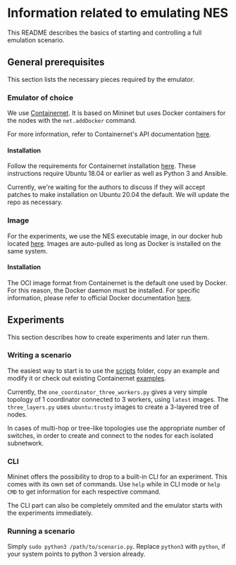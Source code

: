 # Information related to emulating NES
This README describes the basics of starting and controlling a full emulation scenario.

## General prerequisites
This section lists the necessary pieces required by the emulator.

### Emulator of choice
We use [Containernet](https://github.com/containernet/containernet). It is based on Mininet but uses Docker containers for the nodes with the `net.addDocker` command.

For more information, refer to Containernet's API documentation [here](https://github.com/containernet/containernet/wiki/APIs).

#### Installation
Follow the requirements for Containernet installation [here](https://github.com/containernet/containernet/blob/master/README.md). These instructions require Ubuntu 18.04 or earlier as well as Python 3 and Ansible.

Currently, we're waiting for the authors to discuss if they will accept patches to make installation on Ubuntu 20.04 the default. We will update the repo as necessary.

### Image
For the experiments, we use the NES executable image, in our docker hub located [here](https://hub.docker.com/repository/docker/nebulastream/nes-executable-image). Images are auto-pulled as long as Docker is installed on the same system.

#### Installation
The OCI image format from Containernet is the default one used by Docker. For this reason, the Docker daemon must be installed. For specific information, please refer to official Docker documentation [here](https://docs.docker.com/get-docker/).

## Experiments
This section describes how to create experiments and later run them.

### Writing a scenario
The easiest way to start is to use the [scripts](scripts/) folder, copy an example and modify it or check out existing Containernet [examples](https://github.com/containernet/containernet/tree/master/examples).

Currently, the `one_coordinator_three_workers.py` gives a very simple topology of 1 coordinator connected to 3 workers, using `latest` images. The `three_layers.py` uses `ubuntu:trusty` images to create a 3-layered tree of nodes.

In cases of multi-hop or tree-like topologies use the appropriate number of switches, in order to create and connect to the nodes for each isolated subnetwork.

### CLI
Mininet offers the possibility to drop to a built-in CLI for an experiment. This comes with its own set of commands. Use `help` while in CLI mode or `help CMD` to get information for each respective command.

The CLI part can also be completely ommited and the emulator starts with the experiments immediately.

### Running a scenario
Simply `sudo python3 /path/to/scenario.py`. Replace `python3` with `python`, if your system points to python 3 version already.